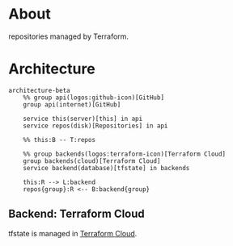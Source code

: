 # About
repositories managed by Terraform.

# Architecture
<!-- https://icones.js.org/collection/logos -->
```mermaid
architecture-beta
    %% group api(logos:github-icon)[GitHub]
    group api(internet)[GitHub]

    service this(server)[this] in api
    service repos(disk)[Repositories] in api

    %% this:B -- T:repos

    %% group backends(logos:terraform-icon)[Terraform Cloud]
    group backends(cloud)[Terraform Cloud]
    service backend(database)[tfstate] in backends

    this:R --> L:backend
    repos{group}:R <-- B:backend{group}
```

## Backend: Terraform Cloud
tfstate is managed in [Terraform Cloud](https://app.terraform.io/app).
